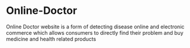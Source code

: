 # Online-Doctor
Online Doctor website is a form of detecting disease online and electronic commerce which allows consumers to directly find their problem and buy medicine and health related products
